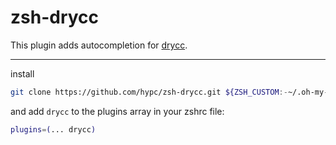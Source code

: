 # zsh-drycc

This plugin adds autocompletion for [drycc](https://github.com/drycc/workflow-cli).

---

install

```bash
git clone https://github.com/hypc/zsh-drycc.git ${ZSH_CUSTOM:-~/.oh-my-zsh/custom}/plugins/drycc
```

and add `drycc` to the plugins array in your zshrc file:

```zsh
plugins=(... drycc)
```
